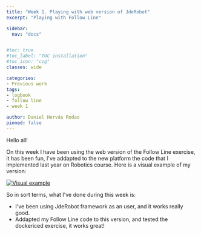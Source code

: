 ```yaml
---
title: "Week 1. Playing with web version of JdeRobot"
excerpt: "Playing with Follow Line"

sidebar:
  nav: "docs"


#toc: true
#toc_label: "TOC installation"
#toc_icon: "cog"
classes: wide

categories:
- Previous work
tags:
- logbook
- follow line
- week 1

author: Daniel Hervás Rodao
pinned: false
---
```


Hello all!

On this week I have been using the web version of the Follow Line exercise, it has been fun, I've addapted to the new platform the code that I implemented last year 
on Robotics course. Here is a visual example of my version:

[![Visual example](https://img.youtube.com/vi/3Naf1Z5AvUM/0.jpg)](https://www.youtube.com/watch?v=3Naf1Z5AvUM)

So in sort terms, what I've done during this week is:
- I've been using JdeRobot framework as an user, and it works really good.
- Addapted my Follow Line code to this version, and tested the dockericed exercise, it works great!